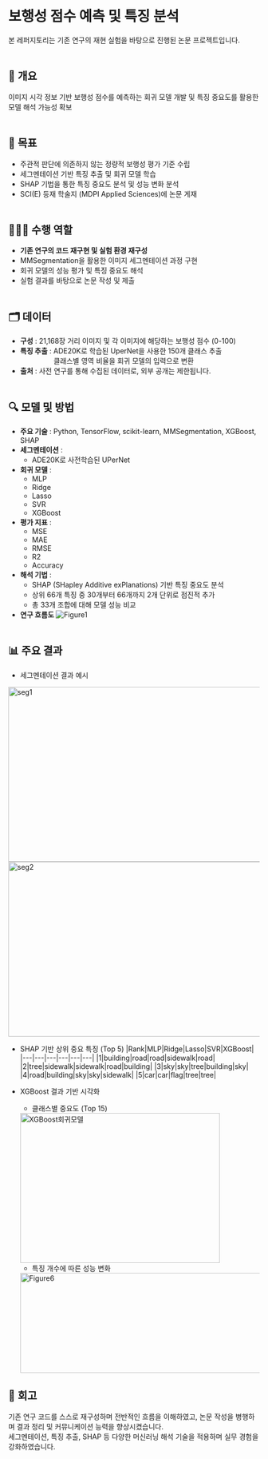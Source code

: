 # 보행성 점수 예측 및 특징 분석
본 레퍼지토리는 기존 연구의 재현 실험을 바탕으로 진행된 논문 프로젝트입니다. 
<br><br>

## 💬 개요
이미지 시각 정보 기반 보행성 점수를 예측하는 회귀 모델 개발 및 특징 중요도를 활용한 모델 해석 가능성 확보
<br><br>

## 📌 목표
- 주관적 판단에 의존하지 않는 정량적 보행성 평가 기준 수립
- 세그멘테이션 기반 특징 추출 및 회귀 모델 학습
- SHAP 기법을 통한 특징 중요도 분석 및 성능 변화 분석
- SCI(E) 등재 학술지 (MDPI Applied Sciences)에 논문 게재
<br><br>

## 🙋🏻‍♀️ 수행 역할
- **기존 연구의 코드 재구현 및 실험 환경 재구성**
- MMSegmentation을 활용한 이미지 세그멘테이션 과정 구현
- 회귀 모델의 성능 평가 및 특징 중요도 해석
- 실험 결과를 바탕으로 논문 작성 및 제출
<br><br>

## 🗂️ 데이터
- **구성** : 21,168장 거리 이미지 및 각 이미지에 해당하는 보행성 점수 (0-100)<br>
- **특징 추출** : ADE20K로 학습된 UperNet을 사용한 150개 클래스 추출 <br>
&nbsp;&nbsp;&nbsp;&nbsp;&nbsp;&nbsp;&nbsp;&nbsp;&nbsp;&nbsp;&nbsp;&nbsp;&nbsp;&nbsp;&nbsp;&nbsp; 클래스별 영역 비율을 회귀 모델의 입력으로 변환
- **출처** : 사전 연구를 통해 수집된 데이터로, 외부 공개는 제한됩니다.
<br><br>

## 🔍 모델 및 방법
- **주요 기술** : Python, TensorFlow, scikit-learn, MMSegmentation, XGBoost, SHAP
- **세그멘테이션** :
  - ADE20K로 사전학습된 UPerNet
- **회귀 모델** :
  - MLP
  - Ridge
  - Lasso
  - SVR
  - XGBoost
- **평가 지표** :
  - MSE
  - MAE
  - RMSE
  - R2
  - Accuracy
- **해석 기법** :
  - SHAP (SHapley Additive exPlanations) 기반 특징 중요도 분석 <br>
  - 상위 66개 특징 중 30개부터 66개까지 2개 단위로 점진적 추가
  - 총 33개 조합에 대해 모델 성능 비교
- **연구 흐름도**
  ![Figure1](https://github.com/user-attachments/assets/b5bbf09a-f6ed-4f54-8486-b5b641d3674e)
  <br><br>

## 📊 주요 결과
- 세그멘테이션 결과 예시
<img width="700" height="350" alt="seg1" src="https://github.com/user-attachments/assets/e3c40225-4299-4bfd-ba31-2c9b9b22d21d" />
<img width="700" height="350" alt="seg2" src="https://github.com/user-attachments/assets/0adb8ad2-b06b-4e5f-ad73-5400925ee1ef" />

- SHAP 기반 상위 중요 특징 (Top 5)
  |Rank|MLP|Ridge|Lasso|SVR|XGBoost|
  |---|---|---|---|---|---|
  |1|building|road|road|sidewalk|road|
  |2|tree|sidewalk|sidewalk|road|building|
  |3|sky|sky|tree|building|sky|
  |4|road|building|sky|sky|sidewalk|
  |5|car|car|flag|tree|tree|
- XGBoost 결과 기반 시각화
  - 클래스별 중요도 (Top 15)
  <img width="400" height="300" alt="XGBoost회귀모델" src="https://github.com/user-attachments/assets/9c28715a-1450-4948-82f8-7da72e3db671" />

  - 특징 개수에 따른 성능 변화
  <img width="700" height="200" alt="Figure6" src="https://github.com/user-attachments/assets/176e30e4-7275-4999-aa81-953c65c0bbc4" />


## 🔁 회고
기존 연구 코드를 스스로 재구성하며 전반적인 흐름을 이해하였고, 논문 작성을 병행하며 결과 정리 및 커뮤니케이션 능력을 향상시켰습니다. <br>
세그멘테이션, 특징 추출, SHAP 등 다양한 머신러닝 해석 기술을 적용하며 실무 경험을 강화하였습니다.
